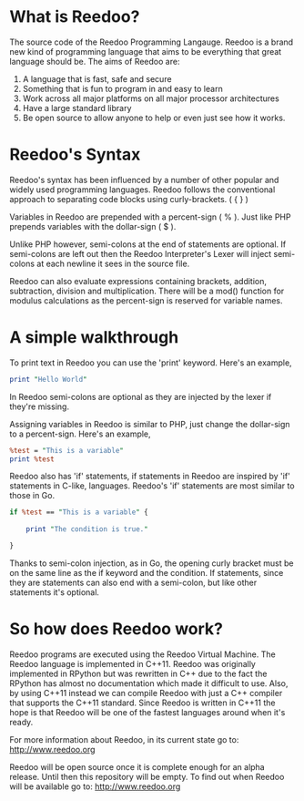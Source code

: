 What is Reedoo?
===============

The source code of the Reedoo Programming Langauge. Reedoo is a brand new kind of programming language that aims to be everything that great language should be. The aims of Reedoo are:
  1. A language that is fast, safe and secure
  2. Something that is fun to program in and easy to learn
  3. Work across all major platforms on all major processor architectures
  4. Have a large standard library
  5. Be open source to allow anyone to help or even just see how it works.

Reedoo's Syntax
===============
Reedoo's syntax has been influenced by a number of other popular and widely used programming languages. Reedoo follows the conventional approach to separating code blocks using curly-brackets. ( { } )

Variables in Reedoo are prepended with a percent-sign ( % ). Just like PHP prepends variables with the dollar-sign ( $ ).

Unlike PHP however, semi-colons at the end of statements are optional. If semi-colons are left out then the Reedoo Interpreter's Lexer will inject semi-colons at each newline it sees in the source file.

Reedoo can also evaluate expressions containing brackets, addition, subtraction, division and multiplication. There will be a mod() function for modulus calculations as the percent-sign is reserved for variable names.

A simple walkthrough
====================

To print text in Reedoo you can use the 'print' keyword. Here's an example,
```perl
print "Hello World"
```

In Reedoo semi-colons are optional as they are injected by the lexer if they're missing.

Assigning variables in Reedoo is similar to PHP, just change the dollar-sign to a percent-sign. Here's an example,
```perl
%test = "This is a variable"
print %test
```

Reedoo also has 'if' statements, if statements in Reedoo are inspired by 'if' statements in C-like, languages. Reedoo's 'if' statements are most similar to those in Go.
```perl
if %test == "This is a variable" {
	
	print "The condition is true."

}
```

Thanks to semi-colon injection, as in Go, the opening curly bracket must be on the same line as the if keyword and the condition. If statements, since they are statements can also end with a semi-colon, but like other statements it's optional.

So how does Reedoo work?
========================

Reedoo programs are executed using the Reedoo Virtual Machine. The Reedoo language is implemented in C++11. Reedoo was originally implemented in RPython but was rewritten in C++ due to the fact the RPython has almost no documentation which made it difficult to use. Also, by using C++11 instead we can compile Reedoo with just a C++ compiler that supports the C++11 standard. Since Reedoo is written in C++11 the hope is that Reedoo will be one of the fastest languages around when it's ready.

For more information about Reedoo, in its current state go to: http://www.reedoo.org

Reedoo will be open source once it is complete enough for an alpha release. Until then this repository will be empty. To find out when Reedoo will be available go to: http://www.reedoo.org
